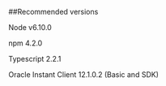 ##Recommended versions

Node v6.10.0

npm 4.2.0

Typescript 2.2.1

Oracle Instant Client 12.1.0.2 (Basic and SDK)
